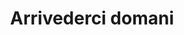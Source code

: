 ---
layout: post
title: Arrivederci domani
director: Janusz Morgenstern
year: 1960
cover: /assets/images/arrivederci-domani.jpg
---